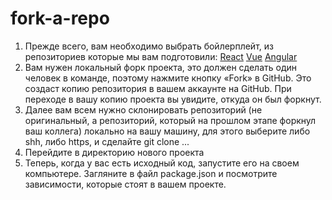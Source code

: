 # fork-a-repo

1. Прежде всего, вам необходимо выбрать бойлерплейт, из репозиториев которые мы вам подготовили: [React](https://github.com/vkudok/react-boilerplate) [Vue](https://github.com/vkudok/vue-boilerplate) [Angular](https://github.com/vkudok/angular-boilerplate)
2. Вам нужен локальный форк проекта, это должен сделать один человек в команде, поэтому нажмите кнопку «Fork» в GitHub. Это создаст копию репозитория в вашем аккаунте на GitHub. При переходе в вашу копию проекта вы увидите, откуда он был форкнут.
3. Далее вам всем нужно склонировать репозиторий (не оригинальный, а репозиторий, который на прошлом этапе форкнул ваш коллега) локально на вашу машину, для этого выберите либо shh, либо https, и сделайте git clone ...
4. Перейдите в директорию нового проекта
5. Теперь, когда у вас есть исходный код, запустите его на своем компьютере. Загляните в файл package.json и посмотрите зависимости, которые стоят в вашем проекте.

